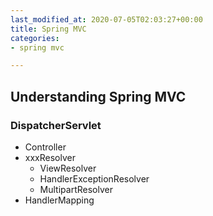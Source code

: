 ```yaml
---
last_modified_at: 2020-07-05T02:03:27+00:00
title: Spring MVC
categories:
- spring mvc

---
```

## Understanding Spring MVC

### DispatcherServlet

* Controller
* xxxResolver
  * ViewResolver
  * HandlerExceptionResolver
  * MultipartResolver
* HandlerMapping